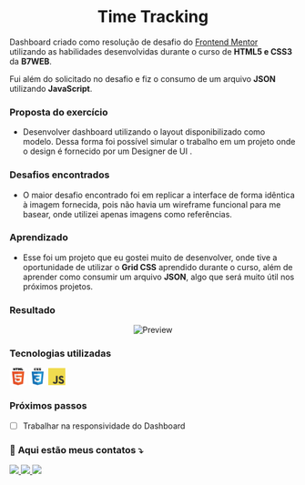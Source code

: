 <h1 align="center">Time Tracking</h1>  

Dashboard criado como resolução de desafio do [Frontend Mentor](https://www.frontendmentor.io/challenges/time-tracking-dashboard-UIQ7167Jw) utilizando as habilidades desenvolvidas durante o curso de **HTML5 e CSS3** da **B7WEB**.

Fui além do solicitado no desafio e fiz o consumo de um arquivo **JSON** utilizando **JavaScript**. 

### Proposta do exercício  

- Desenvolver dashboard utilizando o layout disponibilizado como modelo. Dessa forma foi possível simular o trabalho em um projeto onde o design é fornecido por um Designer de UI  .

### Desafios encontrados  

* O maior desafio encontrado foi em replicar a interface de forma idêntica à imagem fornecida, pois não havia um wireframe funcional para me basear, onde utilizei apenas imagens como referências.

### Aprendizado

* Esse foi um projeto que eu gostei muito de desenvolver, onde tive a oportunidade de utilizar o **Grid CSS** aprendido durante o curso, além de aprender como consumir um arquivo **JSON**, algo que será muito útil nos próximos projetos. 

### Resultado  

<p align="center"> <img alt="Preview" src="https://media.giphy.com/media/j625b5mfLr41mosTum/giphy.gif"/>   

### Tecnologias utilizadas

 <img height="30" src="https://raw.githubusercontent.com/github/explore/80688e429a7d4ef2fca1e82350fe8e3517d3494d/topics/html/html.png"> <img height="30" src="https://raw.githubusercontent.com/github/explore/80688e429a7d4ef2fca1e82350fe8e3517d3494d/topics/css/css.png"> <img height="30" src="https://raw.githubusercontent.com/github/explore/80688e429a7d4ef2fca1e82350fe8e3517d3494d/topics/javascript/javascript.png">

### Próximos passos

 - [ ] Trabalhar na responsividade do Dashboard

### 💌 **Aqui estão meus contatos** ⤵️

  <a href="mailto:dev.cristhoper@gmail.com" alt="Gmail"><img src="https://img.shields.io/badge/-Gmail-FF0000?style=flat-square&labelColor=FF0000&logo=gmail&logoColor=white&link=dev.cristhoper@gmail.com" /></a><a href="https://www.linkedin.com/in/cristhopersilva/" alt="Linkedin"> <img src="https://img.shields.io/badge/-Linkedin-0e76a8?style=flat-square&logo=Linkedin&logoColor=white&link=https://www.linkedin.com/in/cristhopersilva/"/></a><a href="https://www.instagram.com/cristhopergomes/" alt="Instagram"> <img src="https://img.shields.io/badge/-Instagram-DF0174?style=flat-square&labelColor=DF0174&logo=instagram&logoColor=white&link=https://www.instagram.com/cristhopergomes/"/></a>